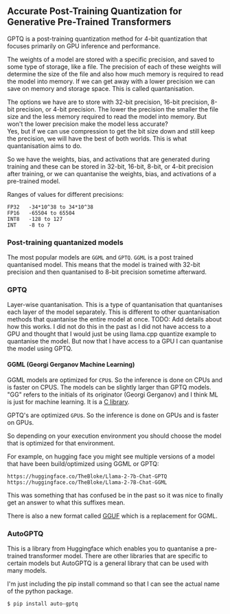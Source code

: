 ## Accurate Post-Training Quantization for Generative Pre-Trained Transformers
GPTQ is a post-training quantization method for 4-bit quantization that
focuses primarily on GPU inference and performance.

The weights of a model are stored with a specific precision, and saved to some
type of storage, like a file. The precision of each of these weights will
determine the size of the file and also how much memory is required to read
the model into memory. If we can get away with a lower precision we can save
on memory and storage space. This is called quantanisation.

The options we have are to store with 32-bit precision, 16-bit precision, 
8-bit precision, or 4-bit precision. The lower the precision the smaller the
file size and the less memory required to read the model into memory. But won't
the lower precision make the model less accurate?  
Yes, but if we can use compression to get the bit size down and still keep the
precision, we will have the best of both worlds. This is what quantanisation
aims to do.

So we have the weights, bias, and activations that are generated during training
and these can be stored in 32-bit, 16-bit, 8-bit, or 4-bit precision after
training, or  we can quantanise the weights, bias, and activations of a
pre-trained model.

Ranges of values for different precisions:
```
FP32   -34*10^38 to 34*10^38
FP16   -65504 to 65504
INT8   -128 to 127
INT    -8 to 7
```

### Post-training quantanized models
The most popular models are `GGML` and `GPTQ`. `GGML` is a post trained
quantanised model. This means that the model is trained with 32-bit precision
and then quantanised to 8-bit precision sometime afterward.

### GPTQ 
Layer-wise quantanisation. This is a type of quantanisation that quantanises
each layer of the model separately. This is different to other quantanisation
methods that quantanise the entire model at once.
TODO: Add details about how this works. I did not do this in the past as I did
not have access to a GPU and thought that I would just be using llama.cpp
quantize example to quantanise the model. But now that I have access to a GPU
I can quantanise the model using GPTQ.

#### GGML (Georgi Gerganov Machine Learning)
GGML models are optimized for `CPU`s. So the inference is done on CPUs and is
faster on CPUS. The models can be slightly larger than GPTQ models.
"GG" refers to the initials of its originator (Georgi Gerganov) and I think
ML is just for machine learning. It is a [C library](https://github.com/rustformers/llm/blob/main/crates/ggml/README.md).

GPTQ's are optimized `GPU`s. So the inference is done on GPUs and is faster on
GPUs.

So depending on your execution environment you should choose the model that is
optimized for that environment.

For example, on hugging face you might see multiple versions of a model that
have been build/optimized using GGML or GPTQ:
```
https://huggingface.co/TheBloke/Llama-2-7b-Chat-GPTQ
https://huggingface.co/TheBloke/Llama-2-7B-Chat-GGML
```
This was something that has confused be in the past so it was nice to finally
get an answer to what this suffixes mean.

There is also a new format called
[GGUF](https://github.com/ggerganov/ggml/blob/master/docs/gguf.md) which is a
replacement for GGML.

### AutoGPTQ
This is a library from Huggingface which enables you to quantanise a pre-trained
transformer model. There are other libraries that are specific to certain
models but AutoGPTQ is a general library that can be used with many models.

I'm just including the pip install command so that I can see the actual name
of the python package.
```console
$ pip install auto-gptq
```
